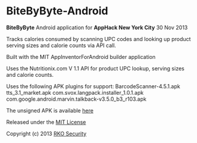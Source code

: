 BiteByByte-Android
==================

__BiteByByte__ Android application for __AppHack New York City__ 30 Nov 2013

Tracks calories consumed by scanning UPC codes and looking up product serving sizes and calorie counts via API call.

Built with the MIT AppInventorForAndroid builder application 

Uses the Nutritionix.com V 1.1 API for product UPC lookup, serving sizes and calorie counts.

Uses the following APK plugins for support:
  BarcodeScanner-4.5.1.apk
  tts_3.1_market.apk
  com.svox.langpack.installer_1.0.1.apk
  com.google.android.marvin.talkback-v3.5.0_b3_r103.apk

The unsigned APK is available [here](https://github.com/mkobar/BiteByByte-Android/releases/tag/0.8) 

Released under the [MIT License](http://opensource.org/licenses/MIT)

Copyright (c) 2013 [RKO Security](http://www.rkosecurity.com)

